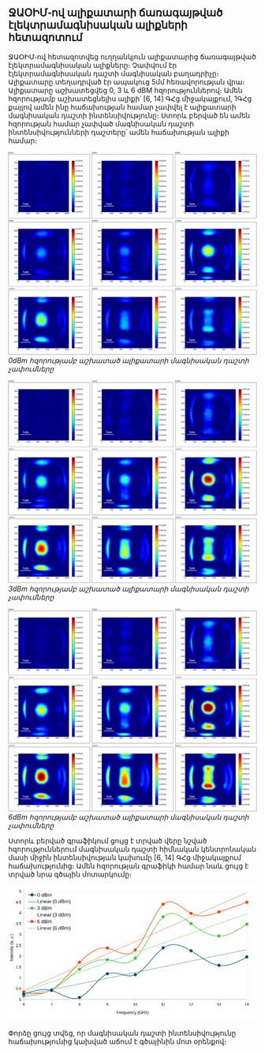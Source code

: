 ## ՋԱՕԻՄ֊ով ալիքատարի ճառագայթված էլեկտրամագնիսական ալիքների հետազոտում


ՋԱՕԻՄ֊ով հետազոտվեց ուղղանկյուն ալիքատարից ճառագայթված էլեկտրամագնիսական
ալիքները։ Չափվում էր էլեկտրամագնիսական դաշտի մագնիսական բաղադրիչը։ Ալիքատարը
տեղադրված էր ապակուց 5մմ հեռավորության վրա։ Ալիքատարը աշխատեցվեց 0, 3 և 6 dBM
հզորություններով։ Ամեն հզորությամբ աշխատեցնելիս ալիքի՝ [6, 14] ԳՀց միջակայքում,
1ԳՀց քայլով ամեն ինը հաճախության համար չափվել է ալիքատարի մագնիսական դաշտի
ինտենսիվությունը։ Ստորև բերված են ամեն հզորության համար չափված մագնիսական դաշտի
ինտենսիվությունների դաշտերը՝ ամեն հաճախության ալիքի համար։


![](./data/free_field_of_antenna_6-14ghz_0dbm_generator_output_distance_5mm.png)
*0dBm հզորությամբ աշխատած ալիքատարի մագնիսական դաշտի չափումները*

![](./data/free_field_of_antenna_6-14ghz_3dbm_generator_output_distance_5mm.png)
*3dBm հզորությամբ աշխատած ալիքատարի մագնիսական դաշտի չափումները*

![](./data/free_field_of_antenna_6-14ghz_6dbm_generator_output_distance_5mm.png)
*6dBm հզորությամբ աշխատած ալիքատարի մագնիսական դաշտի չափումները*



Ստորև բերված գրաֆիկում ցույց է տրված վերը նշված հզորություններում մագնիսական
դաշտի հիմնական կենտրոնական մասի միջին ինտենսիվության կախումը [6, 14] ԳՀց
միջակայքում հաճախությունից։ Ամեն հզորության գրաֆիկի համար նաև ցույց է տրված նրա
գծային մոտարկումը։

![](./data/Free_field_of_antenna_6-14GHz_0-6dBm_generator_output_distance_5mm.png)

Փորձը ցույց տվեց, որ մագնիսական դաշտի ինտենսիվությունը հաճախությունից կախված
աճում է գծայինին մոտ օրենքով։



